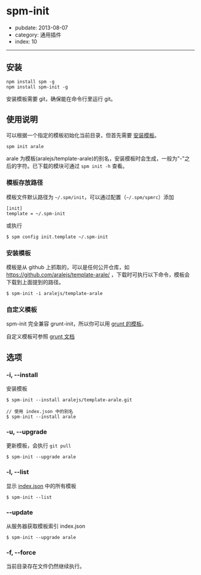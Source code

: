 # spm-init

- pubdate: 2013-08-07
- category: 通用插件
- index: 10

-----------

## 安装

```
npm install spm -g
npm install spm-init -g
```

安装模板需要 git，确保能在命令行里运行 git。

## 使用说明

可以根据一个指定的模板初始化当前目录，但首先需要 [安装模板](#安装模板)。

```
spm init arale
```

arale 为模板(aralejs/template-arale)的别名，安装模板时会生成，一般为"-"之后的字符。已下载的模块可通过 `spm init -h` 查看。

### 模板存放路径

模板文件默认路径为 `~/.spm/init`，可以通过配置（`~/.spm/spmrc`）添加

```
[init]
template = ~/.spm-init
```

或执行

```
$ spm config init.template ~/.spm-init
```

### 安装模板

模板是从 github 上抓取的，可以是任何公开仓库，如 https://github.com/aralejs/template-arale/ ，下载时可执行以下命令，模板会下载到上面提到的路径。

```
$ spm-init -i aralejs/template-arale
```

### 自定义模板

spm-init 完全兼容 grunt-init，所以你可以用 [grunt 的模板](http://gruntjs.com/project-scaffolding#installing-templates)。

自定义模板可参照 [grunt 文档](http://gruntjs.com/project-scaffolding#custom-templates)

## 选项

### -i, --install

安装模板

```
$ spm-init --install aralejs/template-arale.git

// 使用 index.json 中的别名
$ spm-init --install arale
```

### -u, --upgrade


更新模板，会执行 `git pull`

```
$ spm-init --upgrade arale
```

### -l, --list

显示 [index.json](https://github.com/spmjs/spm-init/blob/master/index.json) 中的所有模板

```
$ spm-init --list
```

### --update


从服务器获取模板索引 index.json

```
$ spm-init --upgrade arale
```
  
###  -f, --force

当前目录存在文件仍然继续执行。
